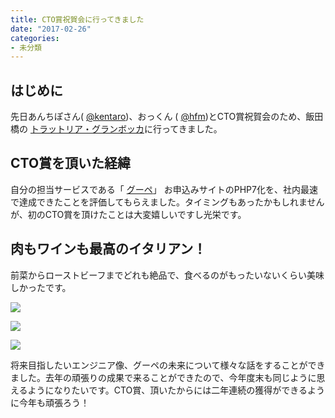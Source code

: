 ```yaml
---
title: CTO賞祝賀会に行ってきました
date: "2017-02-26"
categories: 
- 未分類
---
```


## はじめに


先日あんちぽさん(
[@kentaro](https://twitter.com/kentaro))、おっくん (
[@hfm](https://twitter.com/hfm))とCTO賞祝賀会のため、飯田橋の
[トラットリア・グランボッカ](https://tabelog.com/tokyo/A1309/A130905/13173167/)に行ってきました。


## CTO賞を頂いた経緯


自分の担当サービスである「
[グーペ](https://goope.jp/)」 お申込みサイトのPHP7化を、社内最速で達成できたことを評価してもらえました。タイミングもあったかもしれませんが、初のCTO賞を頂けたことは大変嬉しいですし光栄です。


## 肉もワインも最高のイタリアン！


前菜からローストビーフまでどれも絶品で、食べるのがもったいないくらい美味しかったです。


![](/images/IMG_20170131_201852-e1486305416634.jpg)


![](/images/IMG_20170131_210537-e1486305529745.jpg)


![](/images/IMG_20170131_231144-e1486305566746.jpg)

将来目指したいエンジニア像、グーペの未来について様々な話をすることができました。去年の頑張りの成果で来ることができたので、今年度末も同じように思えるようになりたいです。CTO賞、頂いたからには二年連続の獲得ができるように今年も頑張ろう！
